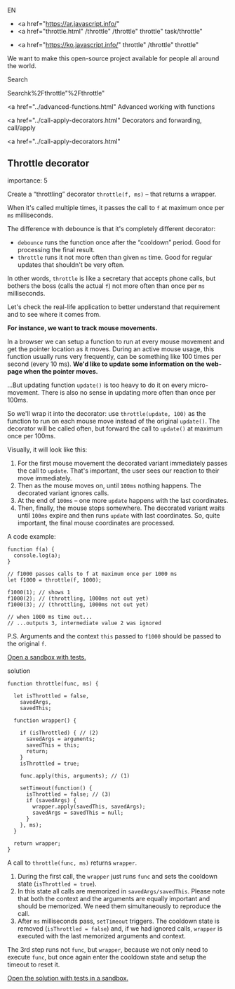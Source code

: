 EN

- <a href="https://ar.javascript.info/"
- <a href="throttle.html"
  /throttle"
  /throttle"
  throttle"
  task/throttle"

<!-- -->

- <a href="https://ko.javascript.info/"
  throttle"
  /throttle"
  throttle"

We want to make this open-source project available for people all around the world.

Search

Searchk%2Fthrottle"%2Fthrottle" </a>

<a href="../advanced-functions.html" Advanced working with functions</span></a>

<a href="../call-apply-decorators.html" Decorators and forwarding, call/apply</span></a>

<a href="../call-apply-decorators.html"

## Throttle decorator

<span class="task__importance" title="How important is the task, from 1 to 5">importance: 5</span>

Create a “throttling” decorator `throttle(f, ms)` – that returns a wrapper.

When it's called multiple times, it passes the call to `f` at maximum once per `ms` milliseconds.

The difference with debounce is that it's completely different decorator:

- `debounce` runs the function once after the “cooldown” period. Good for processing the final result.
- `throttle` runs it not more often than given `ms` time. Good for regular updates that shouldn't be very often.

In other words, `throttle` is like a secretary that accepts phone calls, but bothers the boss (calls the actual `f`) not more often than once per `ms` milliseconds.

Let's check the real-life application to better understand that requirement and to see where it comes from.

**For instance, we want to track mouse movements.**

In a browser we can setup a function to run at every mouse movement and get the pointer location as it moves. During an active mouse usage, this function usually runs very frequently, can be something like 100 times per second (every 10 ms). **We'd like to update some information on the web-page when the pointer moves.**

…But updating function `update()` is too heavy to do it on every micro-movement. There is also no sense in updating more often than once per 100ms.

So we'll wrap it into the decorator: use `throttle(update, 100)` as the function to run on each mouse move instead of the original `update()`. The decorator will be called often, but forward the call to `update()` at maximum once per 100ms.

Visually, it will look like this:

1.  For the first mouse movement the decorated variant immediately passes the call to `update`. That's important, the user sees our reaction to their move immediately.
2.  Then as the mouse moves on, until `100ms` nothing happens. The decorated variant ignores calls.
3.  At the end of `100ms` – one more `update` happens with the last coordinates.
4.  Then, finally, the mouse stops somewhere. The decorated variant waits until `100ms` expire and then runs `update` with last coordinates. So, quite important, the final mouse coordinates are processed.

A code example:

    function f(a) {
      console.log(a);
    }

    // f1000 passes calls to f at maximum once per 1000 ms
    let f1000 = throttle(f, 1000);

    f1000(1); // shows 1
    f1000(2); // (throttling, 1000ms not out yet)
    f1000(3); // (throttling, 1000ms not out yet)

    // when 1000 ms time out...
    // ...outputs 3, intermediate value 2 was ignored

P.S. Arguments and the context `this` passed to `f1000` should be passed to the original `f`.

[Open a sandbox with tests.](https://plnkr.co/edit/hXYTiNGcB0hq2ZV2?p=preview)

solution

    function throttle(func, ms) {

      let isThrottled = false,
        savedArgs,
        savedThis;

      function wrapper() {

        if (isThrottled) { // (2)
          savedArgs = arguments;
          savedThis = this;
          return;
        }
        isThrottled = true;

        func.apply(this, arguments); // (1)

        setTimeout(function() {
          isThrottled = false; // (3)
          if (savedArgs) {
            wrapper.apply(savedThis, savedArgs);
            savedArgs = savedThis = null;
          }
        }, ms);
      }

      return wrapper;
    }

A call to `throttle(func, ms)` returns `wrapper`.

1.  During the first call, the `wrapper` just runs `func` and sets the cooldown state (`isThrottled = true`).
2.  In this state all calls are memorized in `savedArgs/savedThis`. Please note that both the context and the arguments are equally important and should be memorized. We need them simultaneously to reproduce the call.
3.  After `ms` milliseconds pass, `setTimeout` triggers. The cooldown state is removed (`isThrottled = false`) and, if we had ignored calls, `wrapper` is executed with the last memorized arguments and context.

The 3rd step runs not `func`, but `wrapper`, because we not only need to execute `func`, but once again enter the cooldown state and setup the timeout to reset it.

[Open the solution with tests in a sandbox.](https://plnkr.co/edit/7jLStqfW8AQCyE96?p=preview)
